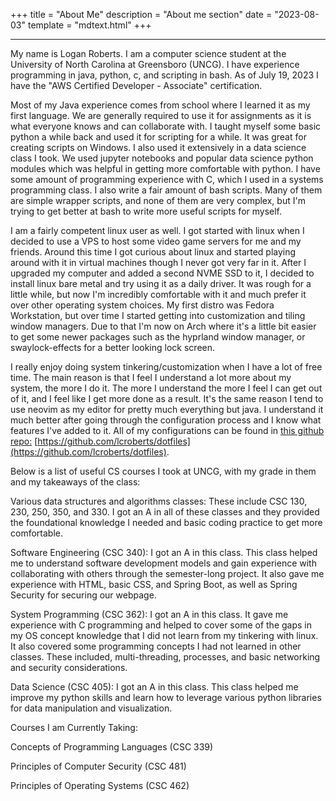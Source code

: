 +++
title = "About Me"
description = "About me section"
date = "2023-08-03"
template = "mdtext.html"
+++

---

My name is Logan Roberts. I am a computer science student at the University of North Carolina at Greensboro (UNCG). I have experience programming in java, python, c, and scripting in bash. As of July 19, 2023 I have the "AWS Certified Developer - Associate" certification.

Most of my Java experience comes from school where I learned it as my first language. We are generally required to use it for assignments as it is what everyone knows and can collaborate with. I taught myself some basic python a while back and used it for scripting for a while. It was great for creating scripts on Windows. I also used it extensively in a data science class I took. We used jupyter notebooks and popular data science python modules which was helpful in getting more comfortable with python. I have some amount of programming experience with C, which I used in a systems programming class. I also write a fair amount of bash scripts. Many of them are simple wrapper scripts, and none of them are very complex, but I'm trying to get better at bash to write more useful scripts for myself.

I am a fairly competent linux user as well. I got started with linux when I decided to use a VPS to host some video game servers for me and my friends. Around this time I got curious about linux and started playing around with it in virtual machines though I never got very far in it. After I upgraded my computer and added a second NVME SSD to it, I decided to install linux bare metal and try using it as a daily driver. It was rough for a little while, but now I'm incredibly comfortable with it and much prefer it over other operating system choices. My first distro was Fedora Workstation, but over time I started getting into customization and tiling window managers. Due to that I'm now on Arch where it's a little bit easier to get some newer packages such as the hyprland window manager, or swaylock-effects for a better looking lock screen.

I really enjoy doing system tinkering/customization when I have a lot of free time. The main reason is that I feel I understand a lot more about my system, the more I do it. The more I understand the more I feel I can get out of it, and I feel like I get more done as a result. It's the same reason I tend to use neovim as my editor for pretty much everything but java. I understand it much better after going through the configuration process and I know what features I've added to it. All of my configurations can be found in [this github repo:](https://github.com/lcroberts/dotfiles) [https://github.com/lcroberts/dotfiles](https://github.com/lcroberts/dotfiles).

Below is a list of useful CS courses I took at UNCG, with my grade in them and my takeaways of the class:

Various data structures and algorithms classes: These include CSC 130, 230, 250, 350, and 330. I got an A in all of these classes and they provided the foundational knowledge I needed and basic coding practice to get more comfortable.

Software Engineering (CSC 340): I got an A in this class. This class helped me to understand software development models and gain experience with collaborating with others through the semester-long project. It also gave me experience with HTML, basic CSS, and Spring Boot, as well as Spring Security for securing our webpage.

System Programming (CSC 362): I got an A in this class. It gave me experience with C programming and helped to cover some of the gaps in my OS concept knowledge that I did not learn from my tinkering with linux. It also covered some programming concepts I had not learned in other classes. These included, multi-threading, processes, and basic networking and security considerations.

Data Science (CSC 405): I got an A in this class. This class helped me improve my python skills and learn how to leverage various python libraries for data manipulation and visualization.

Courses I am Currently Taking:

Concepts of Programming Languages (CSC 339)

Principles of Computer Security (CSC 481)

Principles of Operating Systems (CSC 462)
